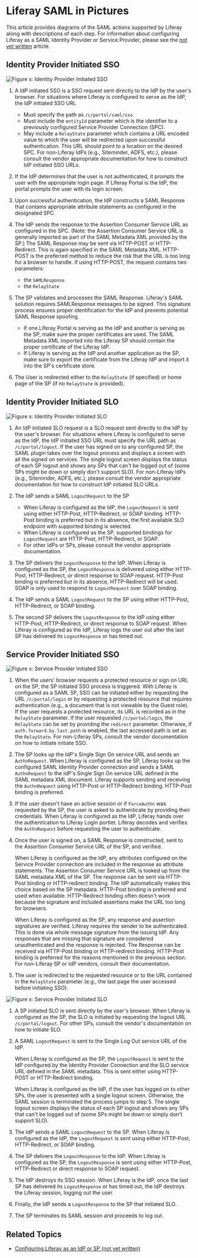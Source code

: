 # Liferay SAML in Pictures

This article provides diagrams of the SAML actions supported by Liferay along
with descriptions of each step. For information about configuring Liferay as a
SAML Identity Provider or Service Provider, please see the [not yet written]()
article.

## Identity Provider Initiated SSO

![Figure x: Identity Provider Initiated SSO](../../images/idp-initiated-sso.png)

1. A IdP initiated SSO is a SSO request sent directly to the IdP by the user's
   browser. For situations where Liferay is configured to serve as the IdP, the
   IdP initiated SSO URL
    - Must specify the path as `/c/portal/saml/sso`.
    - Must include the `entityId` parameter which is the identifier to a
      previously configured Service Provider Connection (SPC).
    - May include a `RelayState` parameter which contains a URL encoded value
      to which the user will be redirected upon successful authentication. This
      URL should point to a location on the desired SPC.
    For non-Liferay IdPs (e.g., Siteminder, ADFS, etc.), please consult the
    vendor appropriate documentation for how to construct IdP initiated SSO
    URLs.

2. If the IdP determines that the user is not authenticated, it prompts the
   user with the appropriate login page. If Liferay Portal is the IdP, the
   portal prompts the user with its login screen.

3. Upon successful authentication, the IdP constructs a SAML Response that
   contains appropriate attribute statements as configured in the designated
   SPC.

4. The IdP sends the response to the Assertion Consumer Service URL as
   configured in the SPC. (Note: the Assertion Consumer Service URL is
   generally imported as part of the SAML Metadata XML provided by the SP.) The
   SAML Response may be sent via HTTP-POST or HTTP-Redirect. This is again
   specified in the SAML Metadata XML. HTTP-POST is the preferred method to
   reduce the risk that the URL is too long for a browser to handle. If using
   HTTP-POST, the request contains two parameters:
    - the `SAMLResponse`
    - the `RelayState`

5. The SP validates and processes the SAML Response. Liferay's SAML solution
   requires SAMLResponse messages to be signed. This signature process ensures
   proper identification for the IdP and prevents potential SAML Response
   spoofing.
    - If one Liferay Portal is serving as the IdP and another is serving as
      the SP, make sure the proper certificates are used. The SAML Metadata
      XML imported into the Liferay SP should contain the proper
      certificate of the Liferay IdP.
    - If Liferay is serving as the IdP and another application as the SP,
      make sure to export the certificate from the Liferay IdP and import
      it into the SP's certificate store.

6. The User is redirected either to the `RelayState` (if specified) or home
   page of the SP (if no `RelayState` is provided).

## Identity Provider Initiated SLO

![Figure x: Identity Provider Initiated SLO](../../images/idp-initiated-slo.png)

1. An IdP initiated SLO request is a SLO request sent directly to the IdP by
   the user's browser. For situations where Liferay is configured to serve as
   the IdP, the IdP initiated SSO URL must specify the URL path as
   `/c/portal/logout`. If the user has signed on to any configured SP, the SAML
   plugin takes over the logout process and displays a screen with all the
   signed on services. The single logout screen displays the status of each SP
   logout and shows any SPs that can't be logged out of (some SPs might be down
   or simply don't support SLO). For non-Liferay IdPs (e.g., Siteminder, ADFS,
   etc.), please consult the vendor appropriate documentation for how to
   construct IdP initiated SLO URLs.

2. The IdP sends a SAML `LogoutRequest` to the SP
    - When Liferay is configured as the IdP, the `LogoutRequest` is sent using
      either HTTP-Post, HTTP-Redirect, or SOAP binding. HTTP-Post binding is
      preferred but in its absence, the first available SLO endpoint with
      supported binding is selected.
    - When Liferay is configured as the SP, supported bindings for
      `LogoutRequest` are HTTP-Post, HTTP-Redirect, or SOAP.
    - For other IdPs or SPs, please consult the vendor appropriate
      documentation.

3. The SP delivers the `LogoutResponse` to the IdP. When Liferay is configured
   as the SP, the `LogoutResponse` is delivered using either HTTP-Post,
   HTTP-Redirect, or direct response to SOAP request. HTTP-Post binding is
   preferred but in its absence, HTTP-Redirect will be used. SOAP is only used
   to respond to `LogoutRequest` over SOAP binding.

4. The IdP sends a SAML `LogoutRequest` to the SP using either HTTP-Post,
   HTTP-Redirect, or SOAP binding.

5. The second SP delivers the `LogoutResponse` to the IdP using either
   HTTP-Post, HTTP-Redirect, or direct response to SOAP request. When Liferay
   is configured as the IdP, Liferay logs the user out after the last SP has
   delivered its `LogoutResponse` or has timed out.

## Service Provider Initiated SSO

![Figure x: Service Provider Initiated SSO](../../images/sp-initiated-sso.png)

1. When the users' browser requests a protected resource or sign on URL on the
   SP, the SP initiated SSO process is triggered. With Liferay is configured as
   a SAML SP, SSO can be initiated either by requesting the URL
   `/c/portal/login` or by requesting a protected resource that requires
   authentication (e.g., a document that is not viewable by the Guest role). If
   the user requests a protected resource, its URL is recorded as in the
   `RelayState` parameter. If the user requested `/c/portal/login`, the
   `RelayState` can be set by providing the `redirect` parameter. Otherwise, if
   `auth.forward.by.last.path` is enabled, the last accessed path is set as the
   `RelayState`. For non-Liferay SPs, consult the vendor documentation on how
   to initiate initiate SSO.

2. The SP looks up the IdP's Single Sign On service URL and sends an
   `AuthnRequest`. When Liferay is configured as the SP, Liferay looks up the
   configured SAML Identity Provider connection and sends a SAML `AuthnRequest`
   to the IdP's Single Sign On service URL defined in the SAML metadata XML
   document. Liferay supports sending and receiving the `AuthnRequest` using
   HTTP-Post or HTTP-Redirect binding. HTTP-Post binding is preferred.

3. If the user doesn't have an active session or if `ForceAuthn` was requested
   by the SP, the user is asked to authenticate by providing their credentials.
   When Liferay is configured as the IdP, Liferay hands over the authentication
   to Liferay Login portlet. Liferay decodes and verifies the `AuthnRequest`
   before requesting the user to authenticate.

4. Once the user is signed on, a SAML Response is constructed, sent to the
   Assertion Consumer Service URL of the SP, and verified.

    When Liferay is configured as the IdP, any attributes configured on the
    Service Provider connection are included in the response as attribute
    statements. The Assertion Consumer Service URL is looked up from the SAML
    metadata XML of the SP. The response can be sent via HTTP-Post binding or
    HTTP-redirect binding. The IdP automatically makes this choice based on the
    SP metadata. HTTP-Post binding is preferred and used when available.
    HTTP-Redirect binding often doesn't work because the signature and included
    assertions make the URL too long for browsers.

    When Liferay is configured as the SP, any response and assertion signatures
    are verified. Liferay requires the sender to be authenticated. This is done
    via whole message signature from the issuing IdP. Any responses that are
    missing that signature are considered unauthenticated and the response is
    rejected. The Response can be received via HTTP-Post binding or
    HTTP-redirect binding. HTTP-Post binding is preferred for the reasons
    mentioned in the previous section. For non-Liferay SP or IdP vendors,
    consult their documentation.

6. The user is redirected to the requested resource or to the URL contained in
   the `RelayState` parameter (e.g., the last page the user accessed before
   initiating SSO).

![Figure x: Service Provider Initiated SLO](../../images/idp-initiated-slo.png)

1. A SP initiated SLO is sent directly by the user's browser. When Liferay is
   configured as the SP, the SLO is initiated by requesting the logout URL
   `/c/portal/logout`. For other SPs, consult the vendor's documentation on how
   to initiate SLO.

2. A SAML `LogoutRequest` is sent to the Single Log Out service URL of the IdP.

    When Liferay is configured as the SP, the `LogoutRequest` is sent to the
    IdP configured by the Identity Provider Connection and the SLO service URL
    defined in the SAML metadata. This is sent either using HTTP-POST or
    HTTP-Redirect binding.

    When Liferay is configured as the IdP, if the user has logged on to other
    SPs, the user is presented with a single logout screen. Otherwise, the SAML
    session is terminated the process jumps to step 5. The single logout screen
    displays the status of each SP logout and shows any SPs that can't be
    logged out of (some SPs might be down or simply don't support SLO).

3. The IdP sends a SAML `LogoutRequest` to the SP. When Liferay is configured
   as the IdP, the `LogoutRequest` is sent using either HTTP-Post,
   HTTP-Redirect, or SOAP binding.

4. The SP delivers the `LogoutResponse` to the IdP. When Liferay is configured
   as the SP, the `LogoutResponse` is sent using either HTTP-Post,
   HTTP-Redirect or direct response to SOAP request.

5. The IdP destroys its SSO session. When Liferay is the IdP, once the last SP
   has delivered its `LogoutResponse` or has timed out, the IdP destroys the
   Liferay session, logging out the user.

6. Finally, the IdP sends a `LogoutResponse` to the SP that initiated SLO.

7. The SP terminates its SAML session and proceeds to log out.

## Related Topics

- [Configuring Liferay as an IdP or SP (not yet written)]()
